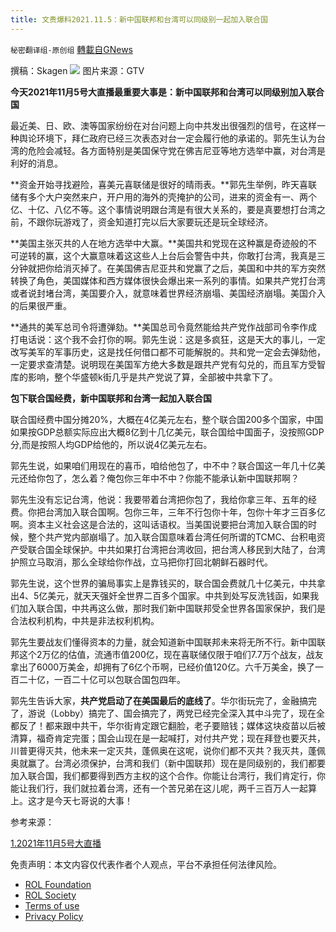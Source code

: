 ```yaml
---
title: 文贵爆料2021.11.5：新中国联邦和台湾可以同级别一起加入联合国
---
```

`秘密翻译组-原创组` [轉載自GNews](https://gnews.org/zh-hans/1642482/)

撰稿：Skagen
![](https://assets.gnews.org/wp-content/uploads/2021/11/Screen-Shot-2021-11-05-at-3.04.51-PM.png)
图片来源：GTV

**今天2021年11月5号大直播最重要大事是：新中国联邦和台湾可以同级别加入联合国**

最近美、日、欧、澳等国家纷纷在对台问题上向中共发出很强烈的信号，在这样一种舆论环境下，拜仁政府已经三次表态对台一定会履行他的承诺的。郭先生认为台湾的危险会减轻。各方面特别是美国保守党在佛吉尼亚等地方选举中赢，对台湾是利好的消息。

**资金开始寻找避险，喜美元喜联储是很好的晴雨表。**郭先生举例，昨天喜联储有多个大户突然来户，开户用的海外的壳掩护的公司，进来的资金有一、两个亿、十亿、八亿不等。这个事情说明跟台湾是有很大关系的，要是真要想打台湾之前，不跟你玩游戏了，资金知道打完以后大家要玩还是玩全球经济。

**美国主张灭共的人在地方选举中大赢。**美国共和党现在这种赢是奇迹般的不可逆转的赢，这个大赢意味着这这些人上台后会警告中共，你敢打台湾，我真是三分钟就把你给消灭掉了。在美国佛吉尼亚共和党赢了之后，美国和中共的军方突然转换了角色，美国媒体和西方媒体很快会爆出来一系列的事情。如果共产党打台湾或者说封堵台湾，美国要介入，就意味着世界经济崩塌、美国经济崩塌。美国介入的后果很严重。

**通共的美军总司令将遭弹劾。**美国总司令竟然能给共产党作战部司令李作成打电话说：这个我不会打你的啊。郭先生说：这是多疯狂，这是天大的事儿，一定改写美军的军事历史，这是找任何借口都不可能解脱的。共和党一定会去弹劾他，一定要求查清楚。说明现在美国军方绝大多数是跟共产党有勾兑的，而且军方受智库的影响，整个华盛顿k街几乎是共产党说了算，全部被中共拿下了。

**包下联合国经费，新中国联邦和台湾一起加入联合国**

联合国经费中国分摊20%，大概在4亿美元左右，整个联合国200多个国家，中国如果按GDP总额实际应出大概8亿到十几亿美元，联合国给中国面子，没按照GDP分,而是按照人均GDP给他的，所以说4亿美元左右。

郭先生说，如果咱们用现在的喜币，咱给他包了，中不中？联合国这一年几十亿美元还给你包了，怎么着？俺包你三年中不中？你能不能承认新中国联邦啊？

郭先生没有忘记台湾，他说：我要带着台湾把你包了，我给你拿三年、五年的经费。你把台湾加入联合国啊。包你三年，三年不行包你十年，包你十年才三百多亿啊。资本主义社会这是合法的，这叫话语权。当美国说要把台湾加入联合国的时候，整个共产党内部崩塌了。加入联合国意味着台湾任何所谓的TCMC、台积电资产受联合国全球保护。中共如果打台湾把台湾收回，把台湾人移民到大陆了，台湾护照立马取消，那么全球给你作战，立马把你打回北朝鲜石器时代。

郭先生说，这个世界的骗局事实上是靠钱买的，联合国会费就几十亿美元，中共拿出4、5亿美元，就天天强奸全世界二百多个国家。中共到处写反洗钱函，如果我们加入联合国，中共再这么做，那时我们新中国联邦受全世界各国家保护，我们是合法权利机构，中共是非法权利机构。

郭先生要战友们懂得资本的力量，就会知道新中国联邦未来将无所不行。新中国联邦这个2万亿的估值，流通市值200亿，现在喜联储仅限于咱们7.7万个战友，战友拿出了6000万美金，却拥有了6亿个币啊，已经价值120亿。六千万美金，换了一百二十亿，一百二十亿可以包联合国包四年。

郭先生告诉大家，**共产党启动了在美国最后的底线了**。华尔街玩完了，金融搞完了，游说（Lobby）搞完了、国会搞完了，两党已经完全深入其中斗完了，现在全都反了！都来跟中共干，华尔街肯定跟它翻脸，老子要赔钱；媒体这块疫苗以后被清算，福奇肯定完蛋；国会山现在是一起喊打，对付共产党；现在拜登也要灭共，川普更得灭共，他未来一定灭共，蓬佩奥在这呢，说你们都不灭共？我灭共，蓬佩奥就赢了。台湾必须保护，台湾和我们（新中国联邦）现在是同级别的，我们都要加入联合国，我们都要得到西方主权的这个合作。你能让台湾行，我们肯定行，你能让我们行，我们就拉着台湾，还有一个苦兄弟在这儿呢，两千三百万人一起算上。这才是今天七哥说的大事！

参考来源：

[1.2021年11月5号大直播](https://gtv.org/video/id=61851d9f11d186296801e582)

 

免责声明：本文内容仅代表作者个人观点，平台不承担任何法律风险。

- [ROL Foundation](https://rolfoundation.org/)
- [ROL Society](https://rolsociety.org/)
- [Terms of use](https://gnews.org/terms-of-use-3/)
- [Privacy Policy](https://gnews.org/privacy-policy/)
